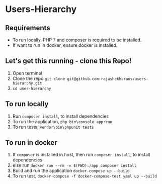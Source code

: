 # Users-Hierarchy

## Requirements
- To run locally, PHP 7 and composer is required to be installed.
- If want to run in docker, ensure docker is installed.

## Let's get this running - clone this Repo!
1. Open terminal
1. Clone the repo `git clone git@github.com:rajashekharans/users-hierarchy.git`
1. `cd user-hierarchy`

## To run locally
1. Run `composer install`, to install dependencies
1. To run the application, `php bin\console app:run`
1. To run tests, `vendor\bin\phpunit tests`


## To run in docker
1. If `composer` is installed in host, then run `composer install`, to install dependencies
1. else run `docker run --rm -v $(PWD):/app composer install` 
1. Build and run the application `docker-compose up --build`
1. To run test, `docker-compose -f docker-compose-test.yaml up --build`
